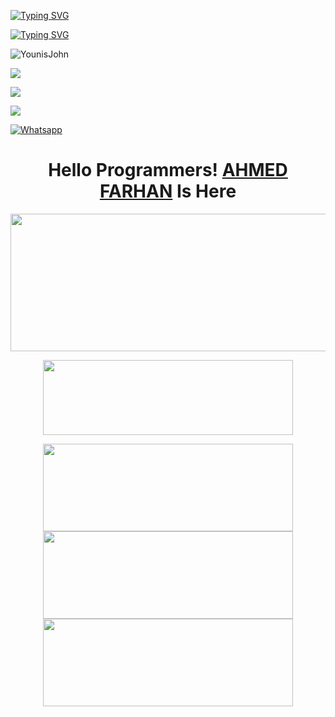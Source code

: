 [![Typing SVG](https://readme-typing-svg.herokuapp.com?color=%23FF0000&lines=WELCOME+TO+MY+GITHUB+IAM+FARHAN+)](https://git.io/typing-svg)

[![Typing SVG](https://readme-typing-svg.herokuapp.com?color=%23AF00FF&lines=Student+of+9th,+10th+Class+)](https://git.io/typing-svg)


![YounisJohn](https://komarev.com/ghpvc/?username=BLAZE-143&color=blue)

<a href="https://github.com/AHMED-143"><img src="https://img.shields.io/github/followers/AHMED-143?label=followers&style=social"/></a>

[![](https://img.shields.io/badge/Facebook-blue?logo=Facebook&logoColor=blue&labelColor=white)](https://www.facebook.com/F4RH9NXXX.COM12)

[![](https://img.shields.io/badge/Messenger-red?logo=Messenger&logoColor=red&labelColor=black)](https://m.me/T4R0X)

[![Whatsapp](https://img.shields.io/badge/Whatsapp-AHMED.FARHAN-deepgreen?style=flat-square&logo=whatsapp)](https://wa.me/+8801843961233)

</p>
<h1 align="center">
  <b>Hello Programmers!<b> <a href="https://www.facebook.com/T4R0X" target="blank">AHMED FARHAN</a> Is Here
</h1>
<p align="center">
  <img width="600" height="220" src="https://github-readme-stats.vercel.app/api?username=BLAZE-143&show_icons=true&theme=chartreuse-dark&locale=id">
</p>
<p align="center">
  <img width="400" height="120" src="https://github-readme-stats.vercel.app/api/top-langs/?username=AHMED-143&layout=compact&theme=chartreuse-dark">
</p>
<p align="center">
<a href="https://github.com/AHMED-143/COMPILE"><img width="400" height="140" src="https://github-readme-stats.vercel.app/api/pin/?username=BLAZE-143&repo=COMPILE&theme=chartreuse-dark"></a>
<a href="https://github.com/AHMED-143/HTTP-CANARY"><img width="400" height="140" src="https://github-readme-stats.vercel.app/api/pin/?username=BLAZE-143&repo=HTTP-CANARY&theme=chartreuse-dark"></a>
<a href="https://github.com/AHMED-143/PERSONAL"><img width="400" 
height="140" src="https://github-readme-stats.vercel.app/api/pin/?username=BLAZE-143&repo=RESERVE&theme=chartreuse-dark"></a>
<a
